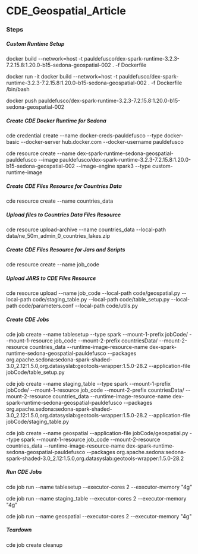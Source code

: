 # CDE_Geospatial_Article

### Steps

##### Custom Runtime Setup

docker build --network=host -t pauldefusco/dex-spark-runtime-3.2.3-7.2.15.8:1.20.0-b15-sedona-geospatial-002 . -f Dockerfile

docker run -it docker build --network=host -t pauldefusco/dex-spark-runtime-3.2.3-7.2.15.8:1.20.0-b15-sedona-geospatial-002 . -f Dockerfile /bin/bash

docker push pauldefusco/dex-spark-runtime-3.2.3-7.2.15.8:1.20.0-b15-sedona-geospatial-002

##### Create CDE Docker Runtime for Sedona

cde credential create --name docker-creds-pauldefusco --type docker-basic --docker-server hub.docker.com --docker-username pauldefusco

cde resource create --name dex-spark-runtime-sedona-geospatial-pauldefusco --image pauldefusco/dex-spark-runtime-3.2.3-7.2.15.8:1.20.0-b15-sedona-geospatial-002 --image-engine spark3 --type custom-runtime-image

##### Create CDE Files Resource for Countries Data

cde resource create --name countries_data

##### Upload files to Countries Data Files Resource

cde resource upload-archive --name countries_data --local-path data/ne_50m_admin_0_countries_lakes.zip

##### Create CDE Files Resource for Jars and Scripts

cde resource create --name job_code

##### Upload JARS to CDE Files Resource

cde resource upload --name job_code --local-path code/geospatial.py --local-path code/staging_table.py --local-path code/table_setup.py --local-path code/parameters.conf --local-path code/utils.py

##### Create CDE Jobs

cde job create --name tablesetup --type spark --mount-1-prefix jobCode/ --mount-1-resource job_code --mount-2-prefix countriesData/ --mount-2-resource countries_data --runtime-image-resource-name dex-spark-runtime-sedona-geospatial-pauldefusco --packages org.apache.sedona:sedona-spark-shaded-3.0_2.12:1.5.0,org.datasyslab:geotools-wrapper:1.5.0-28.2 --application-file jobCode/table_setup.py

cde job create --name staging_table --type spark --mount-1-prefix jobCode/ --mount-1-resource job_code --mount-2-prefix countriesData/ --mount-2-resource countries_data --runtime-image-resource-name dex-spark-runtime-sedona-geospatial-pauldefusco --packages org.apache.sedona:sedona-spark-shaded-3.0_2.12:1.5.0,org.datasyslab:geotools-wrapper:1.5.0-28.2 --application-file jobCode/staging_table.py

cde job create --name geospatial --application-file jobCode/geospatial.py --type spark --mount-1-resource job_code --mount-2-resource countries_data --runtime-image-resource-name dex-spark-runtime-sedona-geospatial-pauldefusco --packages org.apache.sedona:sedona-spark-shaded-3.0_2.12:1.5.0,org.datasyslab:geotools-wrapper:1.5.0-28.2

##### Run CDE Jobs

cde job run --name tablesetup --executor-cores 2 --executor-memory "4g"

cde job run --name staging_table --executor-cores 2 --executor-memory "4g"

cde job run --name geospatial --executor-cores 2 --executor-memory "4g"

##### Teardown

cde job create cleanup
